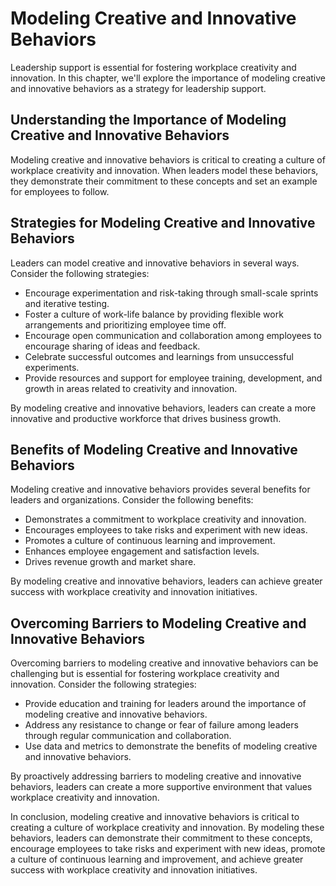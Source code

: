 Modeling Creative and Innovative Behaviors
=========================================================================

Leadership support is essential for fostering workplace creativity and innovation. In this chapter, we'll explore the importance of modeling creative and innovative behaviors as a strategy for leadership support.

Understanding the Importance of Modeling Creative and Innovative Behaviors
--------------------------------------------------------------------------

Modeling creative and innovative behaviors is critical to creating a culture of workplace creativity and innovation. When leaders model these behaviors, they demonstrate their commitment to these concepts and set an example for employees to follow.

Strategies for Modeling Creative and Innovative Behaviors
---------------------------------------------------------

Leaders can model creative and innovative behaviors in several ways. Consider the following strategies:

* Encourage experimentation and risk-taking through small-scale sprints and iterative testing.
* Foster a culture of work-life balance by providing flexible work arrangements and prioritizing employee time off.
* Encourage open communication and collaboration among employees to encourage sharing of ideas and feedback.
* Celebrate successful outcomes and learnings from unsuccessful experiments.
* Provide resources and support for employee training, development, and growth in areas related to creativity and innovation.

By modeling creative and innovative behaviors, leaders can create a more innovative and productive workforce that drives business growth.

Benefits of Modeling Creative and Innovative Behaviors
------------------------------------------------------

Modeling creative and innovative behaviors provides several benefits for leaders and organizations. Consider the following benefits:

* Demonstrates a commitment to workplace creativity and innovation.
* Encourages employees to take risks and experiment with new ideas.
* Promotes a culture of continuous learning and improvement.
* Enhances employee engagement and satisfaction levels.
* Drives revenue growth and market share.

By modeling creative and innovative behaviors, leaders can achieve greater success with workplace creativity and innovation initiatives.

Overcoming Barriers to Modeling Creative and Innovative Behaviors
-----------------------------------------------------------------

Overcoming barriers to modeling creative and innovative behaviors can be challenging but is essential for fostering workplace creativity and innovation. Consider the following strategies:

* Provide education and training for leaders around the importance of modeling creative and innovative behaviors.
* Address any resistance to change or fear of failure among leaders through regular communication and collaboration.
* Use data and metrics to demonstrate the benefits of modeling creative and innovative behaviors.

By proactively addressing barriers to modeling creative and innovative behaviors, leaders can create a more supportive environment that values workplace creativity and innovation.

In conclusion, modeling creative and innovative behaviors is critical to creating a culture of workplace creativity and innovation. By modeling these behaviors, leaders can demonstrate their commitment to these concepts, encourage employees to take risks and experiment with new ideas, promote a culture of continuous learning and improvement, and achieve greater success with workplace creativity and innovation initiatives.
